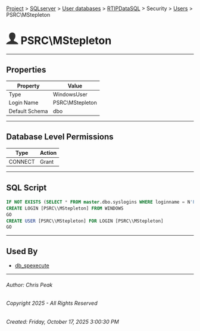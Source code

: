 #### 

[Project](../../../../../index.md) > [SQLserver](../../../../index.md) > [User databases](../../../index.md) > [RTIPDataSQL](../../index.md) > Security > [Users](Users.md) > PSRC\\MStepleton

# ![Users](../../../../../Images/User32.png) PSRC\\MStepleton

---

## <a name="#properties"></a>Properties

| Property | Value |
|---|---|
| Type | WindowsUser |
| Login Name | PSRC\\MStepleton |
| Default Schema | dbo |


---

## <a name="#databaselevelpermissions"></a>Database Level Permissions

| Type | Action |
|---|---|
| CONNECT | Grant |


---

## <a name="#sqlscript"></a>SQL Script

```sql
IF NOT EXISTS (SELECT * FROM master.dbo.syslogins WHERE loginname = N'PSRC\\MStepleton')
CREATE LOGIN [PSRC\\MStepleton] FROM WINDOWS
GO
CREATE USER [PSRC\\MStepleton] FOR LOGIN [PSRC\\MStepleton]
GO

```


---

## <a name="#usedby"></a>Used By

* [db_spexecute](../Roles/Database_Roles/dbo_db_spexecute.md)


---

###### Author:  Chris Peak

###### Copyright 2025 - All Rights Reserved

###### Created: Friday, October 17, 2025 3:00:30 PM

